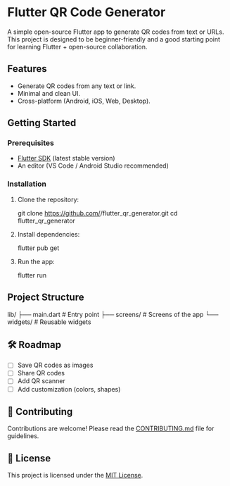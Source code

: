 
# Flutter QR Code Generator

A simple open-source Flutter app to generate QR codes from text or URLs.  
This project is designed to be beginner-friendly and a good starting point for learning Flutter + open-source collaboration.

##  Features
- Generate QR codes from any text or link.
- Minimal and clean UI.
- Cross-platform (Android, iOS, Web, Desktop).

##  Getting Started

### Prerequisites
- [Flutter SDK](https://docs.flutter.dev/get-started/install) (latest stable version)
- An editor (VS Code / Android Studio recommended)

### Installation
1. Clone the repository:

   git clone https://github.com/<your-username>/flutter_qr_generator.git
   cd flutter_qr_generator


2. Install dependencies:

   flutter pub get

3. Run the app:


   flutter run


##  Project Structure


lib/
 ├── main.dart        # Entry point
 ├── screens/         # Screens of the app
 └── widgets/         # Reusable widgets



## 🛠️ Roadmap

* [ ] Save QR codes as images
* [ ] Share QR codes
* [ ] Add QR scanner
* [ ] Add customization (colors, shapes)

## 🤝 Contributing

Contributions are welcome! Please read the [CONTRIBUTING.md](CONTRIBUTING.md) file for guidelines.

## 📄 License

This project is licensed under the [MIT License](LICENSE).


